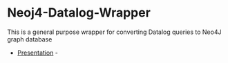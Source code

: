 
# Neoj4-Datalog-Wrapper

This is a general purpose wrapper for converting Datalog queries to Neo4J graph database

- [Presentation](https://github.com/mas-dse-rriopell/Neo4J-Datalog-Wrapper/blob/master/Neo4%20Wrapper%20Presentation-3.pdf) - 
